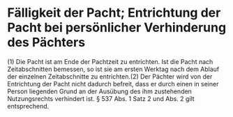# Fälligkeit der Pacht; Entrichtung der Pacht bei persönlicher Verhinderung des Pächters

(1) Die Pacht ist am Ende der Pachtzeit zu entrichten. Ist die Pacht nach Zeitabschnitten bemessen, so ist sie am ersten Werktag nach dem Ablauf der einzelnen Zeitabschnitte zu entrichten.(2) Der Pächter wird von der Entrichtung der Pacht nicht dadurch befreit, dass er durch einen in seiner Person liegenden Grund an der Ausübung des ihm zustehenden Nutzungsrechts verhindert ist. § 537 Abs. 1 Satz 2 und Abs. 2 gilt entsprechend. 

